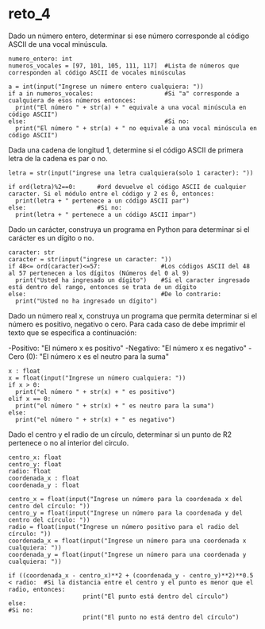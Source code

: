 # reto_4

Dado un número entero, determinar si ese número corresponde al código ASCII de una vocal minúscula.
```
numero_entero: int
numeros_vocales = [97, 101, 105, 111, 117]  #Lista de números que corresponden al código ASCII de vocales minúsculas

a = int(input("Ingrese un número entero cualquiera: "))
if a in numeros_vocales:                    #Si "a" corresponde a cualquiera de esos números entonces:
  print("El número " + str(a) + " equivale a una vocal minúscula en código ASCII")
else:                                       #Si no:
  print("El número " + str(a) + " no equivale a una vocal minúscula en código ASCII")
```
Dada una cadena de longitud 1, determine si el código ASCII de primera letra de la cadena es par o no.

```letra: str
letra = str(input("ingrese una letra cualquiera(solo 1 caracter): "))

if ord(letra)%2==0:      #ord devuelve el código ASCII de cualquier caracter. Si el módulo entre el código y 2 es 0, entonces:
  print(letra + " pertenece a un código ASCII par")
else:                    #Si no:
  print(letra + " pertenece a un código ASCII impar")
```
     
Dado un carácter, construya un programa en Python para determinar si el carácter es un dígito o no.

```
caracter: str
caracter = str(input("ingrese un caracter: "))
if 48<= ord(caracter)<=57:                 #Los códigos ASCII del 48 al 57 pertenecen a los dígitos (Números del 0 al 9)
  print("Usted ha ingresado un dígito")    #Si el caracter ingresado está dentro del rango, entonces se trata de un dígito
else:                                      #De lo contrario:
  print("Usted no ha ingresado un dígito")
```
Dado un número real x, construya un programa que permita determinar si el número es positivo, negativo o cero. Para cada caso de debe imprimir el texto que se especifica a continuación:

-Positivo: "El número x es positivo"
-Negativo: "El número x es negativo" 
-Cero (0): "El número x es el neutro para la suma"

```
x : float
x = float(input("Ingrese un número cualquiera: "))
if x > 0:
  print("el número " + str(x) + " es positivo")
elif x == 0:
  print("el número " + str(x) + " es neutro para la suma")
else:
  print("el número " + str(x) + " es negativo")
```
Dado el centro y el radio de un círculo, determinar si un punto de R2 pertenece o no al interior del círculo.

```
centro_x: float
centro_y: float
radio: float
coordenada_x : float
coordenada_y : float

centro_x = float(input("Ingrese un número para la coordenada x del centro del círculo: "))
centro_y = float(input("Ingrese un número para la coordenada y del centro del círculo: "))
radio = float(input("Ingrese un número positivo para el radio del círculo: "))
coordenada_x = float(input("Ingrese un número para una coordenada x cualquiera: "))
coordenada_y = float(input("Ingrese un número para una coordenada y cualquiera: "))

if ((coordenada_x - centro_x)**2 + (coordenada_y - centro_y)**2)**0.5 < radio:  #Si la distancia entre el centro y el punto es menor que el radio, entonces:
                     print("El punto está dentro del círculo")
else:                                                                           #Si no:
                     print("El punto no está dentro del círculo")
```     
     

